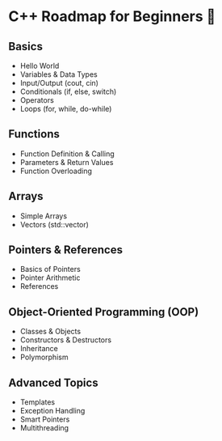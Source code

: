 # C++ Roadmap for Beginners 🚀

## Basics
- Hello World
- Variables & Data Types
- Input/Output (cout, cin)
- Conditionals (if, else, switch)
- Operators
- Loops (for, while, do-while)

## Functions
- Function Definition & Calling
- Parameters & Return Values
- Function Overloading

## Arrays
- Simple Arrays
- Vectors (std::vector)

## Pointers & References
- Basics of Pointers
- Pointer Arithmetic
- References

## Object-Oriented Programming (OOP)
- Classes & Objects
- Constructors & Destructors
- Inheritance
- Polymorphism

## Advanced Topics
- Templates
- Exception Handling
- Smart Pointers
- Multithreading
